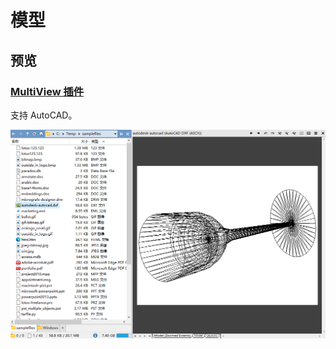 # 模型
## 预览
### [MultiView 插件](../浏览/查看/查看器.md#oracle-outside-in-viewer)
支持 AutoCAD。

![](../浏览/查看/images/查看器/Oracle/autocad.png)